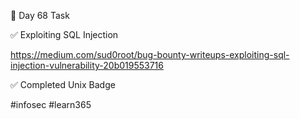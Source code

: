 🎯 Day 68 Task


✅ Exploiting SQL Injection


https://medium.com/sud0root/bug-bounty-writeups-exploiting-sql-injection-vulnerability-20b019553716


✅ Completed Unix Badge 


#infosec #learn365
